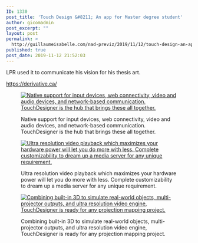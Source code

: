 ```yaml
---
ID: 1330
post_title: 'Touch Design &#8211; An app for Master degree student'
author: gicomadmin
post_excerpt: ""
layout: post
permalink: >
  http://guillaumeisabelle.com/nad-previz/2019/11/12/touch-design-an-app-for-master-degree-student/
published: true
post_date: 2019-11-12 21:52:03
---
```

<!-- wp:paragraph -->

LPR used it to communicate his vision for his thesis art.

<!-- /wp:paragraph -->

<!-- wp:paragraph -->

<https://derivative.ca/>

<!-- /wp:paragraph -->

<!-- wp:image {"id":1333,"linkDestination":"custom"} --><figure class="wp-block-image">

<a href="https://derivative.ca/feature/interoperability" target="_blank" rel="noreferrer noopener"><img src="http://guillaumeisabelle.com/nad-previz/wp-content/uploads/sites/19/2019/11/image-36.png" alt="Native support for input devices, web connectivity, video and audio devices, and network-based communication. TouchDesigner is the hub that brings these all together.   " class="wp-image-1333" /></a><figcaption> Native support for input devices, web connectivity, video and audio devices, and network-based communication. TouchDesigner is the hub that brings these all together. </figcaption></figure> <!-- /wp:image -->

<!-- wp:image {"id":1335,"linkDestination":"custom"} --><figure class="wp-block-image">

<a href="https://derivative.ca/feature/high-performance-media-systems" target="_blank" rel="noreferrer noopener"><img src="http://guillaumeisabelle.com/nad-previz/wp-content/uploads/sites/19/2019/11/image-37.png" alt="Ultra resolution video playback which maximizes your hardware power will let you do more with less. Complete customizability to dream up a media server for any unique requirement." class="wp-image-1335" /></a><figcaption> Ultra resolution video playback which maximizes your hardware power will let you do more with less. Complete customizability to dream up a media server for any unique requirement.   </figcaption></figure> <!-- /wp:image -->

<!-- wp:image {"id":1337,"linkDestination":"custom"} --><figure class="wp-block-image">

<a href="https://derivative.ca/feature/projection-mapping" target="_blank" rel="noreferrer noopener"><img src="http://guillaumeisabelle.com/nad-previz/wp-content/uploads/sites/19/2019/11/image-38.png" alt="Combining built-in 3D to simulate real-world objects, multi-projector outputs, and ultra resolution video engine, TouchDesigner is ready for any projection mapping project. " class="wp-image-1337" /></a><figcaption> Combining built-in 3D to simulate real-world objects, multi-projector outputs, and ultra resolution video engine, TouchDesigner is ready for any projection mapping project.  </figcaption></figure> <!-- /wp:image -->